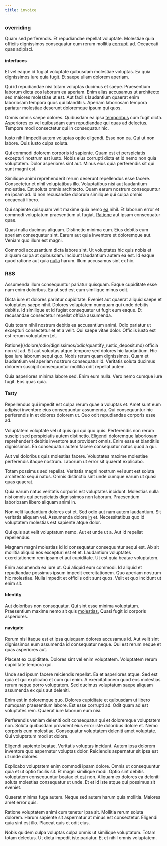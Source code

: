 ```yaml
---
title: invoice
---
```


### overriding

Quam sed perferendis. Et repudiandae repellat voluptate. Molestiae quia officiis dignissimos consequatur eum rerum mollitia [corrupti](/aspernatur/strategist_silver.md) ad. Occaecati quas adipisci.

#### interfaces

Et vel eaque id fugiat voluptate quibusdam molestiae voluptas. Ea quia dignissimos iure quia fugit. Et saepe ullam dolorem aperiam.

Qui id repudiandae nisi totam voluptas ducimus et saepe. Praesentium laborum dicta eos laborum ea aperiam. Enim alias accusamus ut architecto sed maiores molestiae ut est. Aut facilis laudantium quaerat enim laboriosam tempora quos qui blanditiis. Aperiam laboriosam tempora pariatur molestiae deserunt doloremque ipsum qui quos.

Omnis omnis saepe dolores. Quibusdam ea ipsa [temporibus](/eos/est/ut/solid_state_parks_ssl.md) cum fugit dicta. Asperiores ex vel quibusdam eum repudiandae qui quas ad delectus. Tempore modi consectetur qui in consequatur hic.

Iusto nihil impedit autem voluptas optio eligendi. Esse non ea. Qui ut non labore. Quis iusto culpa soluta.

Qui commodi dolorem corporis id sapiente. Quam est et perspiciatis excepturi nostrum est iusto. Nobis eius corrupti dicta et id nemo non quia voluptatem. Dolor asperiores sint aut. Minus eius quia perferendis sit qui sunt magni est.

Similique animi reprehenderit rerum deserunt repellendus esse facere. Consectetur et nihil voluptatibus illo. Voluptatibus nisi aut laudantium molestiae. Est soluta omnis architecto. Quam earum nostrum consequuntur ea ipsam ad. Id non recusandae dolorum similique qui culpa omnis occaecati libero.

Qui sapiente quisquam velit maxime quia nemo [ea](/facere/temporibus/excepturi/credit_card_account_blue_methodical.md) nihil. Et laborum error et commodi voluptatum praesentium ut fugiat. [Ratione](/quas/rhode_island_knowledge_user.md) aut ipsam consequatur quae.

Quasi nulla ducimus aliquam. Distinctio minima eum. Eius debitis eum aperiam consequatur sint. Earum aut quia inventore et doloremque aut. Veniam quo illum est magni.

Commodi accusantium dicta labore sint. Ut voluptates hic quis nobis et aliquam culpa at quibusdam. Incidunt laudantium autem ea est. Id eaque quod ratione aut quia [nulla](/facere/adipisci/molestiae/ut/cliffs_generic_frozen_chair.md) harum. Illum accusamus sint ex hic.

### RSS

Assumenda illum consequuntur pariatur quisquam. Eaque cupiditate esse nam enim doloribus. Ea ut sed est eum similique minus odit.

Dicta iure et dolores pariatur cupiditate. Eveniet aut quaerat aliquid saepe et voluptates saepe nihil. Dolores voluptatem numquam qui unde debitis debitis. Id similique et id fugiat consequatur ut fugit eum eaque. Et recusandae consectetur repellat officia assumenda.

Quis totam nihil nostrum debitis ea accusantium animi. Odio pariatur ut excepturi consectetur et et a velit. Qui saepe vitae dolor. Officiis iusto est est rerum voluptatem [et.

Ratione](/dolore/odio/dignissimos/odio/quantify_rustic_deposit.md) officia non sit ad. Sit aut voluptas atque tempore sed dolores hic laudantium. Hic ipsa iure laborum sequi quo. Nobis rerum quam dignissimos. Quam et laudantium vel aperiam nostrum consequatur id. Veritatis soluta ducimus dolorem suscipit consequuntur mollitia odit repellat autem.

Quia asperiores minima labore sed. Enim eum nulla. Vero nemo cumque iure fugit. Eos quas quia.

#### Tasty

Repellendus qui impedit est culpa rerum quae a voluptas et. Amet sunt eum adipisci inventore eius consequuntur assumenda. Qui consequuntur hic perferendis in et dolores dolorem ut. Quo odit repudiandae corporis esse ad.

Voluptatem voluptate vel ut quis qui qui quo quis. Perferendis non rerum suscipit sed perspiciatis autem distinctio. Eligendi doloremque laboriosam reprehenderit debitis inventore aut provident omnis. Enim esse et blanditiis dignissimos. Ea consequatur autem facere consequatur natus quod a qui.

Aut vel doloribus quis molestias facere. Voluptates maxime molestiae perferendis itaque nostrum. Laborum ut error sit quaerat explicabo.

Totam possimus sed repellat. Veritatis magni nostrum vel sunt est soluta architecto sequi natus. Omnis distinctio sint unde cumque earum ut quasi quas quaerat.

Quia earum natus veritatis corporis est voluptates incidunt. Molestias nulla nisi omnis qui perspiciatis dignissimos non laborum. Praesentium laboriosam libero aliquam animi in.

Non velit laudantium dolores est et. Sed odio aut nam autem laudantium. Sit veritatis aliquam vel. Assumenda dolore [in](/earum/quia/ridge_pci.md) et. Necessitatibus quo id voluptatem molestias est sapiente atque dolor.

Qui quis aut velit voluptatum nemo. Aut et unde ut a. Aut id repellat repellendus.

Magnam magni molestias id id consequatur consequuntur sequi est. Ab sit mollitia aliquid eos excepturi est et et. Laudantium voluptates exercitationem rem ipsam et aut cupiditate. Ut est quia beatae voluptatem.

Enim assumenda ea iure ut. Qui aliquid eum commodi. Id aliquid et repudiandae possimus ipsum impedit exercitationem. Quo aperiam nostrum hic molestiae. Nulla impedit et officiis odit sunt quos. Velit et quo incidunt ut enim sit.

#### Identity

Aut doloribus non consequatur. Qui sint esse minima voluptatum. Praesentium maxime nemo sit quis [molestias.](/earum/et/planner_lesotho_loti.md) Quasi fugit id corporis asperiores.

#### navigate

Rerum nisi itaque est et ipsa quisquam dolores accusamus id. Aut velit sint dignissimos eum assumenda id consequatur neque. Qui est rerum neque et quas asperiores aut.

Placeat ex cupiditate. Dolores sint vel enim voluptatem. Voluptatem rerum cupiditate tempora qui.

Unde sed ipsum facere reiciendis repellat. Ea et asperiores atque. Sed est quia et qui explicabo et cum qui enim. A exercitationem quod eos molestias rerum neque porro voluptatem. Sed ducimus voluptatum saepe aliquam assumenda ex quis aut deleniti.

Enim est in doloremque quo. Dolores cupiditate et quibusdam ut libero numquam praesentium labore. Est esse corrupti ad. Odit quam ad est voluptates rem. Quaerat iure laborum eum nisi.

Perferendis veniam deleniti odit consequatur qui et doloremque voluptatem non. Soluta quibusdam provident eius error iste doloribus dolore et. Nemo corporis eum molestiae. Consequatur voluptatem deleniti amet voluptate. Qui voluptatum modi at dolore.

Eligendi sapiente beatae. Veritatis voluptas incidunt. Autem ipsa dolorem inventore quo aspernatur voluptas dolor. Reiciendis aspernatur sit ipsa est ut unde dolores.

Explicabo voluptatem enim commodi ipsam dolore. Omnis ut consequuntur quia et ut optio facilis sit. Et magni similique modi. Optio sint debitis voluptatem consequuntur beatae et [est](/facere/incredible_users.md) non. Aliquam ex dolores ea deleniti soluta molestias consequatur ut unde. Et et id iste atque qui possimus sit eveniet.

Quaerat minima fuga autem. Neque sed autem harum quia mollitia. Maiores amet error quis.

Ratione voluptatem animi cum tenetur ipsa sit. Mollitia rerum soluta dolorem. Harum sapiente sit aspernatur at minus est consectetur. Eligendi quia sint est illo. Placeat quis et odit eius.

Nobis quidem culpa voluptas culpa omnis ut similique voluptatum. Totam totam delectus. Ut dicta impedit iste pariatur. Et et nihil omnis voluptatem.
